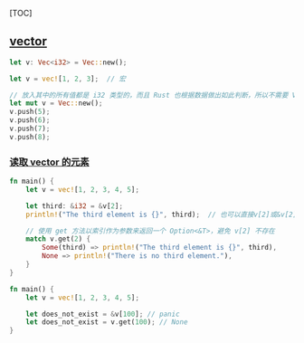 [TOC]

## [vector](https://kaisery.github.io/trpl-zh-cn/ch08-01-vectors.html#vector-用来储存一系列的值)

```rust
let v: Vec<i32> = Vec::new();

let v = vec![1, 2, 3];  // 宏

// 放入其中的所有值都是 i32 类型的，而且 Rust 也根据数据做出如此判断，所以不需要 Vec<i32> 注解。
let mut v = Vec::new();
v.push(5);
v.push(6);
v.push(7);
v.push(8);
```

### [读取 vector 的元素](https://kaisery.github.io/trpl-zh-cn/ch08-01-vectors.html#读取-vector-的元素)

```rust
fn main() {
    let v = vec![1, 2, 3, 4, 5];

    let third: &i32 = &v[2];
    println!("The third element is {}", third);  // 也可以直接v[2]或&v[2]

    // 使用 get 方法以索引作为参数来返回一个 Option<&T>，避免 v[2] 不存在
    match v.get(2) {
        Some(third) => println!("The third element is {}", third),
        None => println!("There is no third element."),
    }
}
```



```rust
fn main() {
    let v = vec![1, 2, 3, 4, 5];

    let does_not_exist = &v[100]; // panic
    let does_not_exist = v.get(100); // None
}
```

